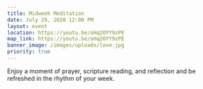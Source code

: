 ```yaml
---
title: Midweek Meditation
date: July 29, 2020 12:00 PM
layout: event
location: https://youtu.be/oHq2OYY9zPE
map_link: https://youtu.be/oHq2OYY9zPE
banner_image: /images/uploads/love.jpg
priority: true
---
```

Enjoy a moment of prayer, scripture reading, and reflection and be refreshed in the rhythm of your week.